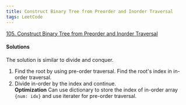 ```yaml
---
title: Construct Binary Tree from Preorder and Inorder Traversal
tags: LeetCode
---
```


[105. Construct Binary Tree from Preorder and Inorder Traversal](https://leetcode.com/problems/construct-binary-tree-from-preorder-and-inorder-traversal/)

#### Solutions
The solution is similar to divide and conquer.  
1. Find the root by using pre-order traversal. Find the root's index in in-order traversal.  
2. Divide in-order by the index and continue.  
**Optimization**
Can use dictionary to store the index of in-order array `{num: idx}` and use iterater for pre-order traversal.